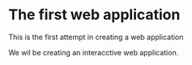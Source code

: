 # The first web application 

This is the first attempt in creating a web application 

We wil be creating an interacctive web application.
